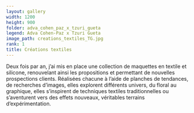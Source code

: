 ```yaml
---
layout: gallery
width: 1200
height: 900
folder: adva_cohen_paz_x_tzuri_gueta
legend: Adva Cohen-Paz x Tzuri Gueta
image_path: creations_textiles_TG.jpg
rank: 1
title: Créations textiles
---
```


Deux fois par an, j’ai mis en place une collection de maquettes en textile et silicone, renouvelant ainsi les propositions et permettant de nouvelles
prospections clients.
Réalisées chacune à l’aide de planches de tendances, de recherches
d’images, elles explorent différents univers, du floral au graphique, elles s’inspirent de techniques textiles traditionnelles ou s’aventurent vers des effets nouveaux, véritables terrains d’expérimentation.
